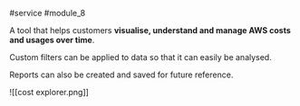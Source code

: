 #service #module_8

A tool that helps customers **visualise, understand and manage AWS costs and usages over time**.

Custom filters can be applied to data so that it can easily be analysed.

Reports can also be created and saved for future reference.

![[cost explorer.png]]